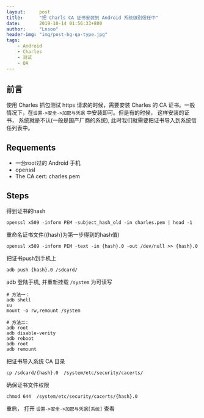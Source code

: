 ```yaml
---
layout:     post
title:      "把 Charls CA 证书安装到 Android 系统级别信任中"
date:       2019-10-14 01:56:33+800
author:     "Lnsoo"
header-img: "img/post-bg-qa-type.jpg"
tags:
    - Android
    - Charles
    - 测试
    - QA
---
```


## 前言

使用 Charles 抓包测试 https 请求的时候，需要安装 Charles 的 CA 证书。一般情况下，在`设置->安全->加密与凭据` 中安装即可。但是有的时候， 这样安装的证书， 系统就是不认(一般是国产厂商的系统), 此时我们就需要把证书导入到系统信任列表中。

## Requements

- 一台root过的 Android 手机
- openssl
- The CA cert: charles.pem

## Steps

得到证书的hash

```shell
openssl x509 -inform PEM -subject_hash_old -in charles.pem | head -1
```

重命名证书文件({hash}为第一步得到的hash值)

```shell
openssl x509 -inform PEM -text -in {hash}.0 -out /dev/null >> {hash}.0
```

把证书push到手机上

```shell
adb push {hash}.0 /sdcard/
```

adb 登陆手机, 并重新挂载 `/system` 为可读写

```shell
# 方法一：
adb shell
su
mount -o rw,remount /system

# 方法二:
adb root
adb disable-verity
adb reboot
adb root
adb remount

```

把证书导入系统 CA 目录

```shell
cp /sdcard/{hash}.0  /system/etc/security/cacerts/
```

确保证书文件权限

```shell
chmod 644  /system/etc/security/cacerts/{hash}.0
```

重启， 打开 `设置->安全->加密与凭据[系统]` 查看

